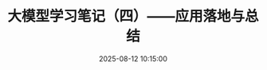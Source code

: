 ---
title: 大模型学习笔记（四）——应用落地与总结
date: 2025-08-12 10:15:00
categories: [笔记, LLM]
tags: [LLM, 应用, Demo, 安全, 评估, 发布, 复盘]
series: 大模型学习笔记
---